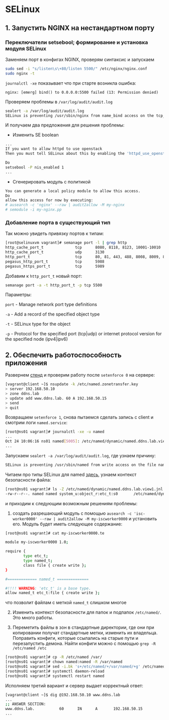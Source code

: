 # SELinux
## 1. Запустить NGINX на нестандартном порту 
### Переключатели setsebool; формирование и установка модуля SELinux
Заменяем порт в конфигах NGINX, проверям синтаксис и запускаем
```bash
sudo sed -i "s/listen\s\+80/listen 5500/" /etc/nginx/nginx.conf
sudo nginx -t
```
`journalctl -xe` показывает что при старте возникла ошибка:
```
nginx: [emerg] bind() to 0.0.0.0:5500 failed (13: Permission denied)
```
Проверяем проблемы в `/var/log/audit/audit.log` 
```bash
sealert -a /var/log/audit/audit.log
SELinux is preventing /usr/sbin/nginx from name_bind access on the tcp_socket port 5500.
```

И получаем два предложения для решения проблемы:
- Изменить SE boolean
```bash
...
If you want to allow httpd to use openstack
Then you must tell SELinux about this by enabling the 'httpd_use_openstack' boolean.

Do
setsebool -P nis_enabled 1
...
```
- Сгенерировать модуль с политикой
```bash
You can generate a local policy module to allow this access.
Do
allow this access for now by executing:
# ausearch -c 'nginx' --raw | audit2allow -M my-nginx
# semodule -i my-nginx.pp
```

### Добавление порта в существующий тип
Так можно увидеть привязку портов к типам:
```bash
[root@selinuxvm vagrant]# semanage port -l | grep http
http_cache_port_t              tcp      8080, 8118, 8123, 10001-10010
http_cache_port_t              udp      3130
http_port_t                    tcp      80, 81, 443, 488, 8008, 8009, 8443, 9000
pegasus_http_port_t            tcp      5988
pegasus_https_port_t           tcp      5989
```
Добавим к `http_port_t` новый порт:
```bash
semanage port -a -t http_port_t -p tcp 5500
```
Параметры:

`port` - Manage network port type definitions

`-a` - Add a record of the specified object type

`-t` - SELinux type for the object

`-p` - Protocol for the specified port (tcp|udp) or internet protocol version  for  the  specified  node (ipv4|ipv6)

## 2. Обеспечить работоспособность приложения
Развернем [стенд](selinux_dns_problems) и проверим работу после `setenforce 0` на сервере:
```bash
[vagrant@client ~]$ nsupdate -k /etc/named.zonetransfer.key
> server 192.168.50.10
> zone ddns.lab
> update add www.ddns.lab. 60 A 192.168.50.15
> send
> quit
```

Возвращаем `setenforce 1`, снова пытаемся сделать запись с client и смотрим логи `named.service`:
```bash
[root@ns01 vagrant]# journalctl -xe -u named
...
Oct 24 10:06:16 ns01 named[5005]: /etc/named/dynamic/named.ddns.lab.view1.jnl: open: permission denied
...
```
Запускаем `sealert -a /var/log/audit/audit.log`, где узнаем причину:
```bash
SELinux is preventing /usr/sbin/named from write access on the file named.ddns.lab.view1.jnl.
```
 Читаем про типы SELinux для named [здесь](https://access.redhat.com/documentation/en-us/red_hat_enterprise_linux/7/html-single/selinux_users_and_administrators_guide/index#sect-Managing_Confined_Services-BIND-Types), узнаем контекст безопасности файла:
 ```bash
 [root@ns01 vagrant]# ls -Z /etc/named/dynamic/named.ddns.lab.view1.jnl
-rw-r--r--. named named system_u:object_r:etc_t:s0       /etc/named/dynamic/named.ddns.lab.view1.jnl
```
и приходим к следующим возможным решениям проблемы:
1. создать разрешающий модуль с помощью `ausearch -c 'isc-worker0000' --raw | audit2allow -M my-iscworker0000` и установить его. 
Модуль будет иметь следующее содержание:
```bash
[root@ns01 vagrant]# cat my-iscworker0000.te

module my-iscworker0000 1.0;

require {
        type etc_t;
        type named_t;
        class file { create write };
}

#============= named_t ==============

#!!!! WARNING: 'etc_t' is a base type.
allow named_t etc_t:file { create write };
```
что позволит файлам с меткой `named_t` слишком многое

2. Изменить контекст безопасности для папок и подпапок `/etc/named/`. Это много работы.

3. Переметить файлы в зон в стандартные директории, где они при копировании получат стандартные метки, изменить их владельца. Поправить конфиги, которые ссылались на старые пути и перезапустить демона.
Найти конфиги можно с помощью `grep -R /etc/named /etc`
```bash
[root@ns01 vagrant]# cp -R /etc/named /var/
[root@ns01 vagrant]# chown named:named -R /var/named
[root@ns01 vagrant]# sed -i.bk 's+/etc/named/+/var/named/+g' /etc/named.conf
[root@ns01 vagrant]# systemctl daemon-reload
[root@ns01 vagrant]# systemctl restart named
```
Исполняем третий вариант и сервер выдает корректный ответ:
```bash
[vagrant@client ~]$ dig @192.168.50.10 www.ddns.lab
...
;; ANSWER SECTION:
www.ddns.lab.           60      IN      A       192.168.50.15
...
```

